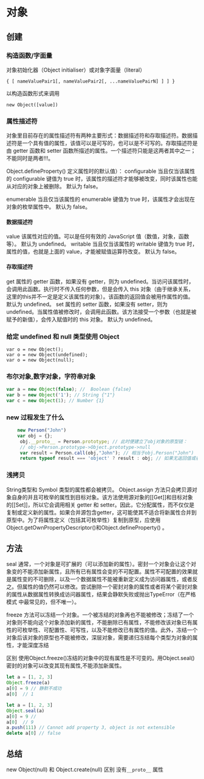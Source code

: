 # 对象

## 创建

### 构造函数/字面量

 对象初始化器（Object initialiser）或对象字面量（literal）

```
{ [ nameValuePair1[, nameValuePair2[, ...nameValuePairN] ] ] }
```

 以构造函数形式来调用

```
new Object([value])
```

### 属性描述符

对象里目前存在的属性描述符有两种主要形式：数据描述符和存取描述符。数据描述符是一个具有值的属性，该值可以是可写的，也可以是不可写的。存取描述符是由 getter 函数和 setter 函数所描述的属性。一个描述符只能是这两者其中之一；不能同时是两者!!!。

Object.defineProperty() 定义属性时的默认值）：
configurable
当且仅当该属性的 configurable 键值为 true 时，该属性的描述符才能够被改变，同时该属性也能从对应的对象上被删除。
默认为 false。

enumerable
当且仅当该属性的 enumerable 键值为 true 时，该属性才会出现在对象的枚举属性中。
默认为 false。

#### 数据描述符

value
该属性对应的值。可以是任何有效的 JavaScript 值（数值，对象，函数等）。
默认为 undefined。
writable
当且仅当该属性的 writable 键值为 true 时，属性的值，也就是上面的 value，才能被赋值运算符改变。
默认为 false。

#### 存取描述符

get
属性的 getter 函数，如果没有 getter，则为 undefined。当访问该属性时，会调用此函数。执行时不传入任何参数，但是会传入 this 对象（由于继承关系，这里的this并不一定是定义该属性的对象）。该函数的返回值会被用作属性的值。
默认为 undefined。
set
属性的 setter 函数，如果没有 setter，则为 undefined。当属性值被修改时，会调用此函数。该方法接受一个参数（也就是被赋予的新值），会传入赋值时的 this 对象。
默认为 undefined。

### 给定 undefined 和 null 类型使用 Object

```
var o = new Object();
var o = new Object(undefined);
var o = new Object(null);
```

### 布尔对象,数字对象，字符串对象

```js
var a = new Object(false); //  Boolean {false}
var b = new Object('1'); // String {"1"}
var c = new Object(1); // Number {1}
```

### new 过程发生了什么

```js
    new Person("John")
    var obj = {};
     obj.__proto__ = Person.prototype; // 此时便建立了obj对象的原型链：
     // obj->Person.prototype->Object.prototype->null
     var result = Person.call(obj,"John"); // 相当于obj.Person("John")
     return typeof result === 'object' ? result : obj; // 如果无返回值或者返回一个非对象值,或者是null，则将obj返回作为新对象

```

### 浅拷贝

String类型和 Symbol 类型的属性都会被拷贝。
Object.assign 方法只会拷贝源对象自身的并且可枚举的属性到目标对象。该方法使用源对象的[[Get]]和目标对象的[[Set]]，所以它会调用相关 getter 和 setter。因此，它分配属性，而不仅仅是复制或定义新的属性。如果合并源包含getter，这可能使其不适合将新属性合并到原型中。为了将属性定义（包括其可枚举性）复制到原型，应使用Object.getOwnPropertyDescriptor()和Object.defineProperty() 。

## 方法

seal
通常，一个对象是可扩展的（可以添加新的属性）。密封一个对象会让这个对象变的不能添加新属性，且所有已有属性会变的不可配置。属性不可配置的效果就是属性变的不可删除，以及一个数据属性不能被重新定义成为访问器属性，或者反之。但属性的值仍然可以修改。尝试删除一个密封对象的属性或者将某个密封对象的属性从数据属性转换成访问器属性，结果会静默失败或抛出TypeError（在严格模式 中最常见的，但不唯一）。

freeze
方法可以冻结一个对象。一个被冻结的对象再也不能被修改；冻结了一个对象则不能向这个对象添加新的属性，不能删除已有属性，不能修改该对象已有属性的可枚举性、可配置性、可写性，以及不能修改已有属性的值。此外，冻结一个对象后该对象的原型也不能被修改，深层对象，需要递归冻结每个类型为对象的属性，才能深度冻结

区别
使用Object.freeze()冻结的对象中的现有属性是不可变的。用Object.seal()密封的对象可以改变其现有属性,不能添加新属性。

```js
let a = [1, 2, 3]
Object.freeze(a)
a[0] = 9 // 静默不成功
a[0]  // 1

let a = [1, 2, 3]
Object.seal(a)
a[0] = 9 //
a[0]  // 9
a.push(111) // Cannot add property 3, object is not extensible
delete a[0] // false
```

## 总结

new Object(null) 和 Object.create(null) 区别 没有`__proto__` 属性
